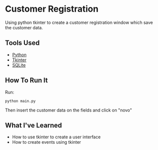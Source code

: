 # Customer Registration

Using python tkinter to create a customer registration window which save the customer data.

## Tools Used

- [Python](https://www.python.org/downloads/)
- [Tkinter](https://docs.python.org/3/library/tk.html)
- [SQLite](https://www.sqlite.org/index.html)

## How To Run It

Run:

```shell
python main.py
```

Then insert the customer data on the fields and click on "novo"

## What I've Learned
- How to use tkinter to create a user interface
- How to create events using tkinter
